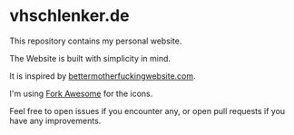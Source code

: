 # vhschlenker.de

This repository contains my personal website.

The Website is built with simplicity in mind.

It is inspired by [bettermotherfuckingwebsite.com](http://bettermotherfuckingwebsite.com/).

I'm using [Fork Awesome](https://forkaweso.me/Fork-Awesome/) for the icons.

Feel free to open issues if you encounter any, or open pull requests if you have any improvements.
